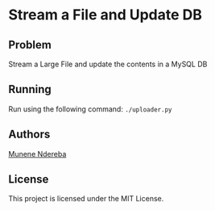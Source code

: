 # Stream a File and Update DB

## Problem

Stream a Large File and update the contents in a MySQL DB

## Running

Run using the following command: `./uploader.py`

## Authors

[Munene Ndereba](https://github.com/munenendereba)

## License

This project is licensed under the MIT License.
